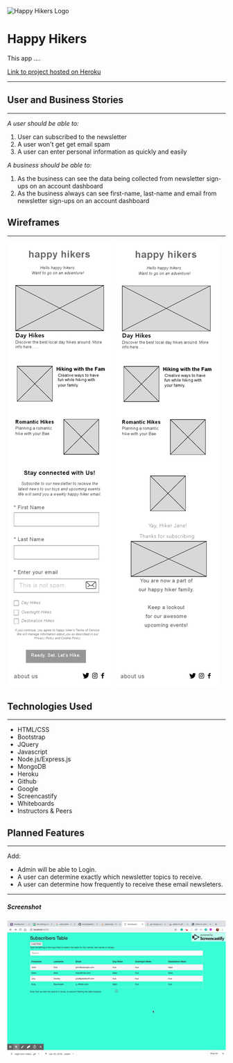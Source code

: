 <img class="headerLogo" src="https://cdn.pixabay.com/photo/2016/07/02/17/03/pictogram-mountaineering-and-climbing-1493349_640.png" alt="Happy Hikers Logo" />

# Happy Hikers

This app ....

[Link to project hosted on Heroku](https://name????.herokuapp.com/)

---

## User and Business Stories
---
_A user  should be able to:_
1. User can subscribed to the newsletter
2. A user won't get get email spam
3. A user can  enter personal information as quickly and easily 

_A business should be able to:_
1. As the business can see the data being collected from newsletter sign-ups on an account dashboard
2.  As the business always can see first-name, last-name and email from newsletter sign-ups on an account dashboard



## Wireframes
---
![Wireframes](assets/wirefram001.png "Wireframes")
![Wireframes](assets/Wirefram002.png "Wireframes")

## Technologies Used
---
* HTML/CSS
* Bootstrap
* JQuery
* Javascript
* Node.js/Express.js 
* MongoDB 
* Heroku
* Github
* Google
* Screencastify
* Whiteboards
* Instructors & Peers


## Planned Features
---
Add:
* Admin will be able to  Login. 
* A user can determine exactly which newsletter topics to receive.
* A user can determine how frequently to receive these email newsleters.


---

##### Screenshot

![Happy Hikers Dashboard](assets/Dashboard_test.gif  "Happy Hikers Dashboard")